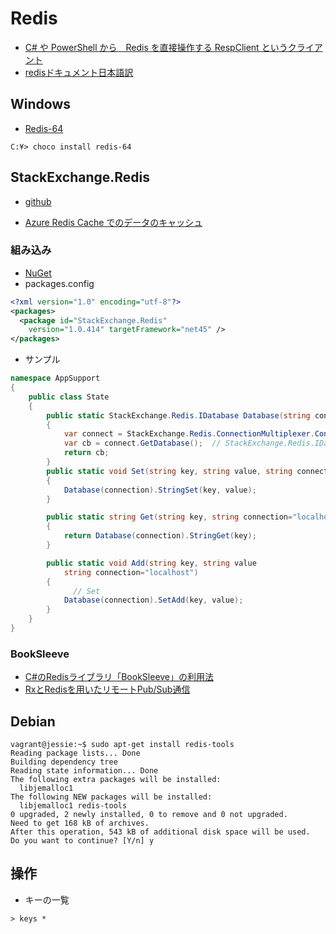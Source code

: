 # Redis


- [C# や PowerShell から　Redis を直接操作する RespClient というクライアント](http://tech.guitarrapc.com/entry/2014/09/01/073504)
- [redisドキュメント日本語訳](http://redis.shibu.jp/)

## Windows

- [Redis-64](https://gist.github.com/hdknr/ecf1cb51339d7447a19e)

~~~
C:¥> choco install redis-64
~~~

## StackExchange.Redis

- [github](https://github.com/StackExchange/StackExchange.Redis)

- [Azure Redis Cache でのデータのキャッシュ](https://msdn.microsoft.com/ja-jp/library/azure/dn690521.aspx)

### 組み込み

- [NuGet](https://www.nuget.org/packages/StackExchange.Redis/)
- packages.config

~~~xml
<?xml version="1.0" encoding="utf-8"?>
<packages>
  <package id="StackExchange.Redis" 
  	version="1.0.414" targetFramework="net45" />
</packages>
~~~

- サンプル

~~~csharp
namespace AppSupport
{
    public class State
    {
        public static StackExchange.Redis.IDatabase Database(string connection)
        {
            var connect = StackExchange.Redis.ConnectionMultiplexer.Connect(connection);
            var cb = connect.GetDatabase();  // StackExchange.Redis.IDatabase
            return cb;
        }
        public static void Set(string key, string value, string connection="localhost")
        {
            Database(connection).StringSet(key, value);
        }

        public static string Get(string key, string connection="localhost")
        {
            return Database(connection).StringGet(key);
        }

        public static void Add(string key, string value
            string connection="localhost")
        {
        	  // Set
            Database(connection).SetAdd(key, value);
        }
    }
}
~~~

### BookSleeve

- [C#のRedisライブラリ「BookSleeve」の利用法](http://www.buildinsider.net/small/rediscshap/01)
- [RxとRedisを用いたリモートPub/Sub通信](http://neue.cc/2013/04/24_404.html)


## Debian

~~~
vagrant@jessie:~$ sudo apt-get install redis-tools
Reading package lists... Done
Building dependency tree       
Reading state information... Done
The following extra packages will be installed:
  libjemalloc1
The following NEW packages will be installed:
  libjemalloc1 redis-tools
0 upgraded, 2 newly installed, 0 to remove and 0 not upgraded.
Need to get 168 kB of archives.
After this operation, 543 kB of additional disk space will be used.
Do you want to continue? [Y/n] y
~~~

## 操作

- キーの一覧

~~~
> keys *
~~~
